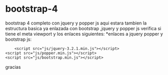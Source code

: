 # bootstrap-4
bootstrap 4 completo con jquery y popper js
aqui estara tambien la estructura basica ya enlazada con bootstrap ,jquery y popper js
verifica si tiene el meta viewport y los enlaces siguientes:
*enlaces a jquery popper y bootstrap js:
         
        <script src="js/jquery-3.2.1.min.js"></script>
	<script src="js/popper.min.js"></script>
	<script src="js/bootstrap.min.js"></script>
gracias
